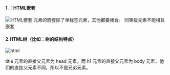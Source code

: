 #### 1.：HTML嵌套

![HTML嵌套]()
元素的嵌套除了单标签元素，其他都要闭合。
同等级元素不能相互嵌套

#### 2.HTML树（比如：树的结构特点）

![html]()

title 元素的直接父元素为 head 元素，而 h1 元素的直接父元素为 body 元素，他们的直接父元素不同，所以不是兄弟元素。




